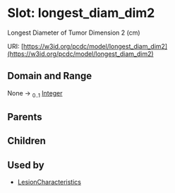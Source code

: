 
# Slot: longest_diam_dim2


Longest Diameter of Tumor Dimension 2 (cm)

URI: [https://w3id.org/pcdc/model/longest_diam_dim2](https://w3id.org/pcdc/model/longest_diam_dim2)


## Domain and Range

None &#8594;  <sub>0..1</sub> [Integer](types/Integer.md)

## Parents


## Children


## Used by

 * [LesionCharacteristics](LesionCharacteristics.md)
